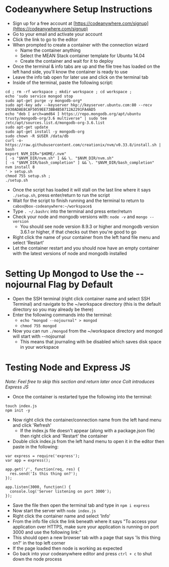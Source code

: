 # Codeanywhere Setup Instructions

- Sign up for a free account at [https://codeanywhere.com/signup](https://codeanywhere.com/signup)
- Go to your email and activate your account
- Click the link to go to the editor
- When prompted to create a container with the connection wizard
	- Name the container anything
	- Select the MEAN Stack container template for Ubuntu 14.04
	- Create the container and wait for it to deploy
- Once the terminal & info tabs are up and the file tree has loaded on the left hand side, you'll know the container is ready to use
- Leave the info tab open for later use and click on the terminal tab
- Inside of the terminal, paste the following script:

```
cd ; rm -rf workspace ; mkdir workspace ; cd workspace ; 
echo 'sudo service mongod stop
sudo apt-get purge -y mongodb-org*
sudo apt-key adv --keyserver hkp://keyserver.ubuntu.com:80 --recv 2930ADAE8CAF5059EE73BB4B58712A2291FA4AD5
echo "deb [ arch=amd64 ] https://repo.mongodb.org/apt/ubuntu trusty/mongodb-org/3.6 multiverse" | sudo tee /etc/apt/sources.list.d/mongodb-org-3.6.list
sudo apt-get update
sudo apt-get install -y mongodb-org
sudo chown -R $USER /data/db
curl -o- https://raw.githubusercontent.com/creationix/nvm/v0.33.8/install.sh | bash
export NVM_DIR="$HOME/.nvm"
[ -s "$NVM_DIR/nvm.sh" ] && \. "$NVM_DIR/nvm.sh"
[ -s "$NVM_DIR/bash_completion" ] && \. "$NVM_DIR/bash_completion"
nvm install 8
' > setup.sh
chmod 755 setup.sh ;
./setup.sh
```

- Once the script has loaded it will stall on the last line where it says `./setup.sh`, press enter/return to run the script
- Wait for the script to finish running and the terminal to return to `cabox@box-codeanywhere:~/workspace$`
- Type `. ~/.bashrc` into the terminal and press enter/return
- Check your node and mongodb versions with: `node -v` and `mongo --version`
	- You should see node version 8.9.3 or higher and mongodb version 3.6.1 or higher, if that checks out then you're good to go
- Right click the name of your container from the left hand file menu and select 'Restart'
- Let the container restart and you should now have an empty container with the latest versions of node and mongodb installed

# Setting Up Mongod to Use the --nojournal Flag by Default

- Open the SSH terminal (right click container name and select SSH Terminal) and navigate to the ~/workspace directory (this is the default directory so you may already be there)
- Enter the following commands into the terminal: 
	- `echo "mongod --nojournal" > mongod`
	- `chmod 755 mongod`
- Now you can run `./mongod` from the ~/workspace directory and mongod will start with --nojournal
	- This means that journaling with be disabled which saves disk space in your workspace

# Testing Node and Express JS

*Note: Feel free to skip this section and return later once Colt introduces Express JS*

- Once the container is restarted type the following into the terminal:

```
touch index.js
npm init -y
```

- Now right click the container/connection name from the left hand menu and click 'Refresh'
	- If the index.js file doesn't appear (along with a package.json file) then right click and 'Restart' the container
- Double click index.js from the left hand menu to open it in the editor then paste in the following:

```
var express = require('express');
var app = express();

app.get('/', function(req, res) {
  res.send('Is this thing on?');
});

app.listen(3000, function() {
  console.log('Server listening on port 3000');
});
```

- Save the file then open the terminal tab and type in `npm i express`
- Now start the server with `node index.js`
- Right click the container name and select 'Info'
- From the info file click the link beneath where it says "To access your application over HTTPS, make sure your application is running on port 3000 and use the following link:"
- This should open a new browser tab with a page that says 'Is this thing on?' in the top left corner
- If the page loaded then node is working as expected
- Go back into your codeanywhere editor and press `ctrl + c` to shut down the node process
